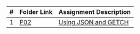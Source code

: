 
|   #   | Folder Link                            | Assignment Description                               |
| :---: | -------------------------------------- | ---------------------------------------------------- |
|   1  | [P02](./FakeAssignments/A01/README.md) | [Using JSON and GETCH](./FakeAssignments/A01/README.md) |
